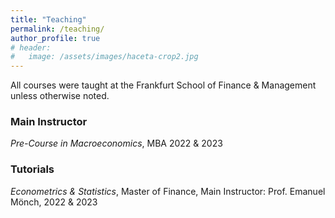 ```yaml
---
title: "Teaching"
permalink: /teaching/
author_profile: true
# header:
#   image: /assets/images/haceta-crop2.jpg
---
```


All courses were taught at the Frankfurt School of Finance & Management unless otherwise noted.

### Main Instructor

*Pre-Course in Macroeconomics*, MBA 2022 & 2023


### Tutorials

*Econometrics & Statistics*, Master of Finance, Main Instructor: Prof. Emanuel Mönch, 2022 & 2023
